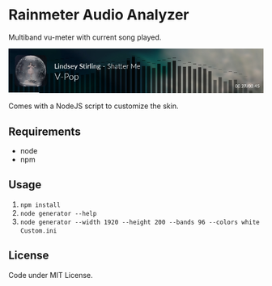 # Rainmeter Audio Analyzer

Multiband vu-meter with current song played.

![Preview](Preview.png)


Comes with a NodeJS script to customize the skin.

## Requirements
* node
* npm

## Usage
1. `npm install`
1. `node generator --help`
1. `node generator --width 1920 --height 200 --bands 96 --colors white Custom.ini`


## License

Code under MIT License.